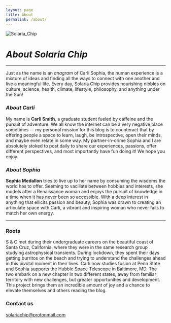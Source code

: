 ```yaml
---
layout: page
title: About
permalink: /about/
---
```


![Solaria_Chip](https://raw.githubusercontent.com/solariachip/solariachip.github.io/68435d53cdce6ef8a55d72d9a76e1b1b47956747/S%20C-7.png "Solaria Chip")

# *About Solaria Chip*
---
Just as the name is an *anagram* of Carli Sophia, the human experience is a mixture of ideas and finding all the ways to connect with one another and live a meaningful life. Every day, Solaria Chip provides nourishing nibbles on culture, science, health, climate, lifestyle, philosophy, and anything under the Sun!

### *About Carli*
My name is **Carli Smith**, a graduate student fueled by caffeine and the pursuit of adventure. We all know the internet can be a very negative place sometimes -- my personal mission for this blog is to counteract that by offering people a space to learn, laugh, be introspective, open their minds, and maybe even relate in some way. My partner-in-crime Sophia and I are absolutely stoked to post daily to share our experiences, passions, offer different perspectives, and most importantly have fun doing it! We hope you enjoy.

### *About Sophia*
**Sophia Medallon** tries to live up to her name by consuming the wisdoms the world has to offer. Seeming to vacillate between hobbies and interests, she models after a Renaissance woman and enjoys the pursuit of knowledge in a time when it has never been so accessible. With a deep interest in anything that ellicits passion and beauty, Sophia was drawn to creating an articulate space with Carli, a vibrant and inspiring woman who never fails to match her own energy. 

---
### Roots
S & C met during their undergraduate careers on the beautiful coast of Santa Cruz, California, where they were in the same research group studying astrophysical transients. During lockdown, they spent their days getting burritos on the beach and trying to understand the challenges ahead in this pivotal moment in their lives. Carli now studies fusion at Penn State and Sophia supports the Hubble Space Telescope in Baltimore, MD. The two embark on a new chapter in two different states, away from familiar territory with new challenges, but greater opportunities and development. This project brings them an incredible amount of joy and a chance to elevate themselves and others reading the blog.

### Contact us
[solariachip@protonmail.com](mailto:solariachip@protonmail.com)
